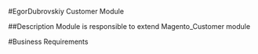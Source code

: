#EgorDubrovskiy Customer Module

##Description
Module is responsible to extend Magento_Customer module

#Business Requirements
